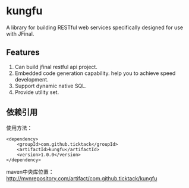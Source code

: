# kungfu #
A library for building RESTful web services specifically designed for use with JFinal.
## Features
1. Can build jfinal restful api project.
2. Embedded code generation capability. help you to achieve speed development.
3. Support dynamic native SQL.
4. Provide utility set.


## 依赖引用
使用方法：
```
<dependency>
    <groupId>com.github.ticktack</groupId>
    <artifactId>kungfu</artifactId>
    <version>1.0.0</version>
</dependency>
```
 
maven中央库位置：
http://mvnrepository.com/artifact/com.github.ticktack/kungfu
